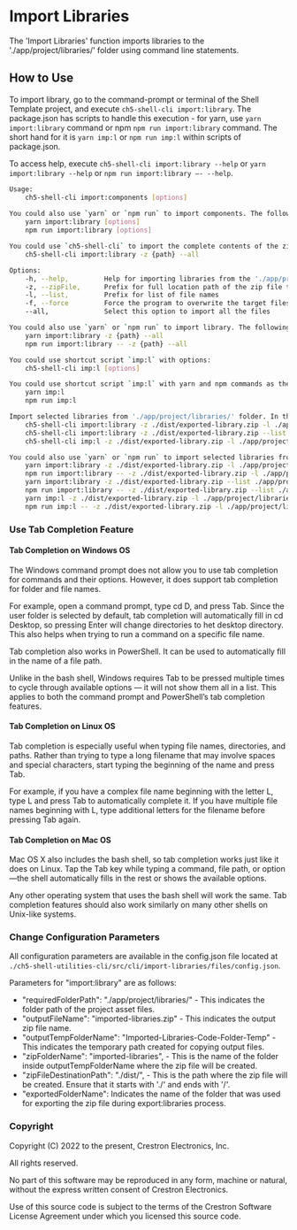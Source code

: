 # Import Libraries

The 'Import Libraries' function imports libraries to the './app/project/libraries/' folder using command line statements.

## How to Use

To import library, go to the command-prompt or terminal of the Shell Template project, and execute `ch5-shell-cli import:library`.
The package.json has scripts to handle this execution - for yarn, use `yarn import:library` command or npm  `npm run import:library` command. The short hand for it is `yarn imp:l` or `npm run imp:l` within scripts of package.json.

To access help, execute `ch5-shell-cli import:library --help` or `yarn import:library --help` or `npm run import:library –- --help`.

```bash
Usage:
    ch5-shell-cli import:components [options]
    
You could also use `yarn` or `npm run` to import components. The following are the commands:
    yarn import:library [options]
    npm run import:library [options]

You could use `ch5-shell-cli` to import the complete contents of the zip file to './app/project/libraries/' folder (replace {path} with the location of the exported zip file):
    ch5-shell-cli import:library -z {path} --all

Options:
    -h, --help,         Help for importing libraries from the './app/project/libraries/' folder
    -z, --zipFile,      Prefix for full location path of the zip file to be imported
    -l, --list,         Prefix for list of file names
    -f, --force         Force the program to overwrite the target files with the source files and avoid any confirmation
    --all,              Select this option to import all the files

You could also use `yarn` or `npm run` to import library. The following are the commands:
    yarn import:library -z {path} --all
    npm run import:library -- -z {path} --all

You could use shortcut script `imp:l` with options:
    ch5-shell-cli imp:l [options]

You could use shortcut script `imp:l` with yarn and npm commands as the following:
    yarn imp:l
    npm run imp:l

Import selected libraries from './app/project/libraries/' folder. In this case, the filenames are mandatory in the command prompt. The filename must follow the complete path starting from './app/project/libraries/....'. Only filenames can be provided here (no folder paths). Multiple file names can be provided in the command prompt. To achieve this, use the following commands:
    ch5-shell-cli import:library -z ./dist/exported-library.zip -l ./app/project/libraries/a.js ./app/project/libraries/b.js
    ch5-shell-cli import:library -z ./dist/exported-library.zip --list ./app/project/libraries/a.js ./app/project/libraries/b.js
    ch5-shell-cli imp:l -z ./dist/exported-library.zip -l ./app/project/libraries/a.js ./app/project/libraries/b.js

You could also use `yarn` or `npm run` to import selected libraries from './app/project/libraries/' folder. The following are the commands:
    yarn import:library -z ./dist/exported-library.zip -l ./app/project/libraries/a.js ./app/project/libraries/b.js
    npm run import:library -- -z ./dist/exported-library.zip -l ./app/project/libraries/a.js ./app/project/libraries/b.js
    yarn import:library -z ./dist/exported-library.zip --list ./app/project/libraries/a.js ./app/project/libraries/b.js
    npm run import:library -- -z ./dist/exported-library.zip --list ./app/project/libraries/a.js ./app/project/libraries/b.js
    yarn imp:l -z ./dist/exported-library.zip -l ./app/project/libraries/a.js ./app/project/libraries/b.js
    npm run imp:l -- -z ./dist/exported-library.zip -l ./app/project/libraries/a.js ./app/project/libraries/b.js

```

### Use Tab Completion Feature

#### Tab Completion on Windows OS

The Windows command prompt does not allow you to use tab completion for commands and their options. However, it does support tab completion for folder and file names.

For example, open a command prompt, type cd D, and press Tab.  Since the user folder is selected by default, tab completion will automatically fill in cd Desktop, so pressing Enter will change directories to het desktop directory. This also helps when trying to run a command on a specific file name.

Tab completion also works in PowerShell. It can be used to automatically fill in the name of a file path.

Unlike in the bash shell, Windows requires Tab to be pressed multiple times to cycle through available options — it will not show them all in a list. This applies to both the command prompt and PowerShell’s tab completion features.

#### Tab Completion on Linux OS

Tab completion is especially useful when typing file names, directories, and paths. Rather than trying to type a long filename that may involve spaces and special characters, start typing the beginning of the name and press Tab.

For example, if you have a complex file name beginning with the letter L, type L and press Tab to automatically complete it. If you have multiple file names beginning with L, type additional letters for the filename before pressing Tab again.

#### Tab Completion on Mac OS

Mac OS X also includes the bash shell, so tab completion works just like it does on Linux. Tap the Tab key while typing a command, file path, or option—the shell automatically fills in the rest or shows the available options.

Any other operating system that uses the bash shell will work the same. Tab completion features should also work similarly on many other shells on Unix-like systems.

### Change Configuration Parameters

All configuration parameters are available in the config.json file located at `./ch5-shell-utilities-cli/src/cli/import-libraries/files/config.json`.

Parameters for "import:library" are as follows:

- "requiredFolderPath": "./app/project/libraries/" - This indicates the folder path of the project asset files.
- "outputFileName": "imported-libraries.zip" - This indicates the output zip file name.
- "outputTempFolderName": "Imported-Libraries-Code-Folder-Temp" - This indicates the temporary path created for copying output files.
- "zipFolderName": "imported-libraries", - This is the name of the folder inside outputTempFolderName where the zip file will be created.
- "zipFileDestinationPath": "./dist/", - This is the path where the zip file will be created. Ensure that it starts with './' and ends with '/'.
- "exportedFolderName": Indicates the name of the folder that was used for exporting the zip file during export:libraries process.

### Copyright

Copyright (C) 2022 to the present, Crestron Electronics, Inc.

All rights reserved.

No part of this software may be reproduced in any form, machine
or natural, without the express written consent of Crestron Electronics.

Use of this source code is subject to the terms of the Crestron Software License Agreement
under which you licensed this source code.
